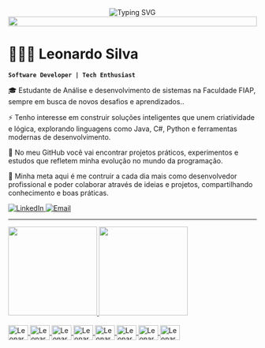 <div align="center">

  <img src="https://readme-typing-svg.herokuapp.com?font=Fira+Code&weight=600&size=28&pause=1000&color=7D53DE&center=true&vCenter=true&width=600&lines=✦+Olá,+seja+muito+bem-vindo!+✦;💻+Desenvolvedor+BackEnd;🚀+Sempre+aprendendo+e+evoluindo" alt="Typing SVG" />

  <img src="https://i.imgur.com/dBaSKWF.gif" height="20" width="100%" />

</div>



# 👨🏽‍💻 Leonardo Silva  
**`Software Developer | Tech Enthusiast`**  


🎓 Estudante de Análise e desenvolvimento de sistemas na Faculdade FIAP, sempre em busca de novos desafios e aprendizados..  

⚡ Tenho interesse em construir soluções inteligentes que unem criatividade e lógica, explorando linguagens como Java, C#, Python e ferramentas modernas de desenvolvimento.  

📌 No meu GitHub você vai encontrar projetos práticos, experimentos e estudos que refletem minha evolução no mundo da programação.  

🌱 Minha meta aqui é me contruir a cada dia mais como desenvolvedor profissional e poder colaborar através de ideias e projetos, compartilhando conhecimento e boas práticas.  





<p align="left">
  <a href="https://www.linkedin.com/in/leonardo-da-silva-51ba24219/" target="_blank" rel="noopener noreferrer">
    <img 
        alt="LinkedIn" 
        title="Conecte-se comigo no LinkedIn" 
        src="https://img.shields.io/badge/LinkedIn-0A66C2?style=for-the-badge&logo=linkedin&logoColor=white" 
    />
  </a>

  <a href="https://mail.google.com/mail/?view=cm&to=leodevpereira460@gmail.com" target="_blank" rel="noopener noreferrer">
    <img 
        alt="Email" 
        title="Me envie um email" 
        src="https://img.shields.io/badge/Email-D14836?style=for-the-badge&logo=gmail&logoColor=white" 
    />
  </a>

</p>

---
  <a href="https://github.com/leosilper">
  <img height="180em" src="https://github-readme-stats.vercel.app/api?username=Leosilper&show_icons=true&theme=dracula&include_all_commits=true&count_private=true"/>
  <img height="180em" src="https://github-readme-stats.vercel.app/api/top-langs/?username=Leosilper&layout=compact&langs_count=16&theme=dracula"/>
</div><div>


<div style="display: inline_block"><br>
  <img align="center" alt="Leonardo-TS" height="30" width="40" src="https://cdn.jsdelivr.net/gh/devicons/devicon@latest/icons/typescript/typescript-original.svg">
  <img align="center" alt="Leonardo-React" height="30" width="40" src="https://cdn.jsdelivr.net/gh/devicons/devicon@latest/icons/react/react-original-wordmark.svg">
  <img align="center" alt="Leonardo-Java" height="30" width="40" src="https://cdn.jsdelivr.net/gh/devicons/devicon@latest/icons/java/java-original-wordmark.svg">
  <img align="center" alt="Leonardo-JS" height="30" width="40" src="https://cdn.jsdelivr.net/gh/devicons/devicon@latest/icons/javascript/javascript-original.svg">

  
  <img align="center" alt="Leonardo-C#" height="30" width="40" src="https://cdn.jsdelivr.net/gh/devicons/devicon@latest/icons/csharp/csharp-original.svg">
  <img align="center" alt="Leonardo-HTML" height="30" width="40" src="https://cdn.jsdelivr.net/gh/devicons/devicon@latest/icons/html5/html5-original.svg">
  <img align="center" alt="Leonardo-CSS" height="30" width="40" src="https://cdn.jsdelivr.net/gh/devicons/devicon@latest/icons/css3/css3-original.svg">
  <img align="center" alt="Leonardo-Azure" height="30" width="40" src="https://cdn.jsdelivr.net/gh/devicons/devicon@latest/icons/azuredevops/azuredevops-original.svg">
</div>


